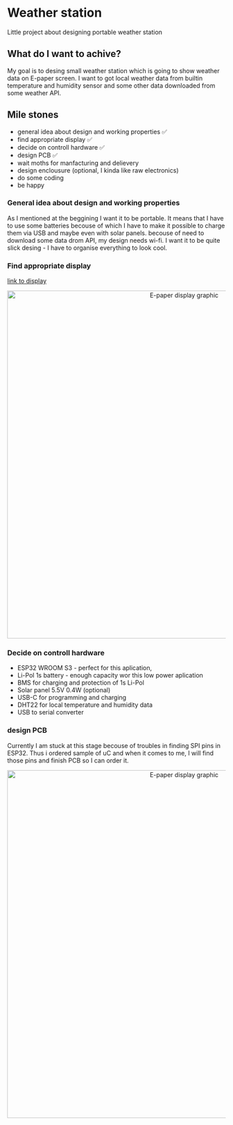 # Weather station
Little project about designing portable weather station

## What do I want to achive?
My goal is to desing small weather station which is going to show weather data on E-paper screen. I want to got local weather data from builtin temperature and humidity sensor and some other data downloaded from some weather API.

## Mile stones
 * general idea about design and working properties ✅
 * find appropriate display ✅
 * decide on controll hardware ✅
 * design PCB ✅
 * wait moths for manfacturing and delievery
 * design enclousure (optional, I kinda like raw electronics)
 * do some coding
 * be happy
 
### General idea about design and working properties
As I mentioned at the beggining I want it to be portable. It means that I have to use some batteries becouse of which I have to make it possible to charge them via USB and maybe even with solar panels. becouse of need to download some data drom API, my design needs wi-fi. I want it to be quite slick desing - I have to organise everything to look cool.
 
 
### Find appropriate display

<a href="https://www.waveshare.com/catalog/product/view/id/3513/s/4.2inch-e-paper-module-c/category/37/"> link to display</a> 

<p align="center">
    <img width="800" src="https://user-images.githubusercontent.com/96399051/196177778-08e9e754-85e0-445c-af26-78eb0890aaf0.png" alt="E-paper display graphic">
</p>

### Decide on controll hardware
   * ESP32 WROOM S3 - perfect for this aplication,
   * Li-Pol 1s battery - enough capacity wor this low power aplication
   * BMS for charging and protection of 1s Li-Pol
   * Solar panel 5.5V 0.4W (optional)
   * USB-C for programming and charging
   * DHT22 for local temperature and humidity data
   * USB to serial converter

### design PCB
Currently I am stuck at this stage becouse of troubles in finding SPI pins in ESP32. Thus i ordered sample of uC and when it comes to me, I will find those pins and finish PCB so I can order it.

<p align="center">
    <img width="800" src="https://user-images.githubusercontent.com/96399051/196177778-08e9e754-85e0-445c-af26-78eb0890aaf0.png" alt="E-paper display graphic">
</p>



